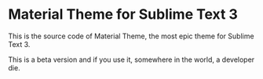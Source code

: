 # Material Theme for Sublime Text 3
This is the source code of Material Theme, the most epic theme for Sublime Text 3.

This is a beta version and if you use it, somewhere in the world, a developer die.
